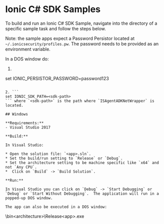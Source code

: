 # Ionic C# SDK Samples

To build and run an Ionic C# SDK Sample, navigate into the directory of a specific sample task and follow the steps below.

Note: the sample apps expect a Password Persistor located at `~/.ionicsecurity/profiles.pw`. The password needs to be provided as an environment variable.

In a DOS window do:

1. ```
set IONIC_PERSISTOR_PASSWORD=password123
```

2. ```
set IONIC_SDK_PATH=<sdk-path>
``` where `<sdk-path>` is the path where `ISAgentADKNetWrapper` is located.

## Windows

**Requirements:**
- Visual Studio 2017

**Build:**

In Visual Studio:

* Open the solution file: `<app>.sln`.
* Set the build/run setting to `Release` or `Debug`.
* Set the architecture setting to be machine specific like `x64` and not `Any CPU`.
*  Click on `Build` -> `Build Solution`.

**Run:**

In Visual Studio you can click on `Debug` -> `Start Debugging` or `Debug` or `Start Without Debugging`.  The application will run in a popped-up DOS window.

The app can also be executed in a DOS window:

```
<app>\bin\<architecture>\Release\<app>.exe
```

